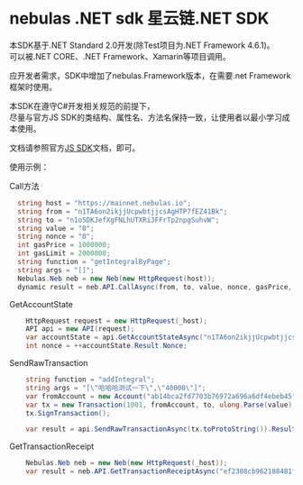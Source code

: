 # nebulas .NET sdk 星云链.NET SDK
本SDK基于.NET Standard 2.0开发(除Test项目为.NET Framework 4.6.1)。<br>
可以被.NET CORE、.NET Framework、Xamarin等项目调用。<br>

应开发者需求，SDK中增加了nebulas.Framework版本，在需要.net Framework框架时使用。

本SDK在遵守C#开发相关规范的前提下，<br>
尽量与官方JS SDK的类结构、属性名、方法名保持一致，让使用者以最小学习成本使用。<br>

文档请参照官方[JS SDK](https://nebulasio.github.io/neb.js/index.html)文档，即可。

使用示例：

Call方法 
```C#
  string host = "https://mainnet.nebulas.io";
  string from = "n1TA6on2ikjjUcpwbtjjcsAgHTP7fEZ41Bk";
  string to = "n1o5DKJefXgFNLhUTXRiJFFrTp2npgSuhvW";
  string value = "0";
  string nonce = "0";
  int gasPrice = 1000000;
  int gasLimit = 2000000;
  string function = "getIntegralByPage";
  string args = "[]";
  Nebulas.Neb neb = new Neb(new HttpRequest(host));
  dynamic result = neb.API.CallAsync(from, to, value, nonce, gasPrice, gasLimit, function, args).Result;
```

GetAccountState 
```C#
    HttpRequest request = new HttpRequest(_host);
    API api = new API(request);
    var accountState = api.GetAccountStateAsync("n1TA6on2ikjjUcpwbtjjcsAgHTP7fEZ41Bk").Result;
    int nonce = ++accountState.Result.Nonce;
```

SendRawTransaction 
```C#
    string function = "addIntegral";
    string args = "[\"哈哈哈测试一下\",\"40000\"]";
    var fromAccount = new Account("ab14bca2fd7703b76972a696a6df4ebeb45f20d01086d695b46b6120adbae4d9");
    var tx = new Transaction(1001, fromAccount, to, ulong.Parse(value), ulong.Parse(nonce.ToString()), (ulong)gasPrice, (ulong)gasLimit, function, args);
    tx.SignTransaction();

    var result = api.SendRawTransactionAsync(tx.toProtoString()).Result;
```

GetTransactionReceipt
```C#
    Nebulas.Neb neb = new Neb(new HttpRequest(_host));
    var result = neb.API.GetTransactionReceiptAsync("ef2308cb962188481f879c159117fbd08bb7e3e1cf56f0163ab21c7ec31930cc").Result;
```
